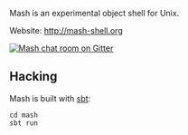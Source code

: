 Mash is an experimental object shell for Unix.

Website: http://mash-shell.org

[![Mash chat room on Gitter](https://badges.gitter.im/mdr/mash.svg)](https://gitter.im/mdr/mash?utm_source=badge&utm_medium=badge&utm_campaign=pr-badge&utm_content=badge)

## Hacking

Mash is built with [sbt](http://www.scala-sbt.org/):

    cd mash
    sbt run

